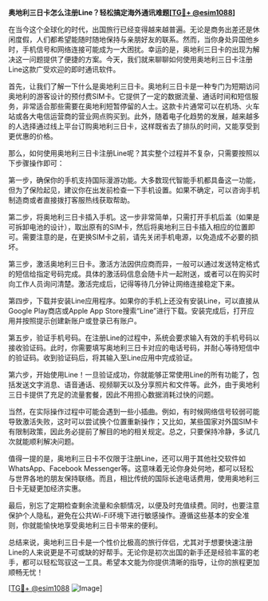 **奥地利三日卡怎么注册Line？轻松搞定海外通讯难题[[TG💪+ @esim1088](https://t.me/s/esim1088)]**

在当今这个全球化的时代，出国旅行已经变得越来越普遍。无论是商务出差还是休闲度假，人们都希望能随时随地保持与亲朋好友的联系。然而，当你身处异国他乡时，手机信号和网络连接可能成为一大困扰。幸运的是，奥地利三日卡的出现为解决这一问题提供了便捷的方案。今天，我们就来聊聊如何使用奥地利三日卡注册Line这款广受欢迎的即时通讯软件。

首先，让我们了解一下什么是奥地利三日卡。奥地利三日卡是一种专门为短期访问奥地利的游客设计的预付费SIM卡。它提供了一定的数据流量、通话时间和短信服务，非常适合那些需要在奥地利短暂停留的人士。这款卡片通常可以在机场、火车站或各大电信运营商的营业网点购买到。此外，随着电子化趋势的发展，越来越多的人选择通过线上平台订购奥地利三日卡，这样既省去了排队的时间，又能享受到更优惠的价格。

那么，如何使用奥地利三日卡注册Line呢？其实整个过程并不复杂，只需要按照以下步骤操作即可：

第一步，确保你的手机支持国际漫游功能。大多数现代智能手机都具备这一功能，但为了保险起见，建议你在出发前检查一下手机设置。如果不确定，可以咨询手机制造商或者直接拨打客服热线获取帮助。

第二步，将奥地利三日卡插入手机。这一步非常简单，只需打开手机后盖（如果是可拆卸电池的设计），取出原有的SIM卡，然后将奥地利三日卡插入相应的位置即可。需要注意的是，在更换SIM卡之前，请先关闭手机电源，以免造成不必要的损坏。

第三步，激活奥地利三日卡。激活方法因供应商而异，一般可以通过发送特定格式的短信给指定号码完成。具体的激活码信息会随卡片一起附送，或者可以在购买时向工作人员询问清楚。激活完成后，记得等待几分钟让网络连接稳定下来。

第四步，下载并安装Line应用程序。如果你的手机上还没有安装Line，可以直接从Google Play商店或Apple App Store搜索“Line”进行下载。安装完成后，打开应用并按照提示创建新账户或登录已有账户。

第五步，验证手机号码。在注册Line的过程中，系统会要求输入有效的手机号码以接收验证码。此时，你需要填写奥地利三日卡对应的电话号码，并耐心等待短信中的验证码。收到验证码后，将其输入至Line应用中完成验证。

第六步，开始使用Line！一旦验证成功，你就能够正常使用Line的所有功能了，包括发送文字消息、语音通话、视频聊天以及分享照片和文件等。此外，由于奥地利三日卡提供了充足的流量套餐，因此不用担心数据消耗过快的问题。

当然，在实际操作过程中可能会遇到一些小插曲。例如，有时候网络信号较弱可能导致激活失败，这时可以尝试换个位置重新操作；又比如，某些国家对外国SIM卡有限制政策，因此务必提前了解目的地的相关规定。总之，只要保持冷静，多试几次就能顺利解决问题。

值得一提的是，奥地利三日卡不仅限于注册Line，还可以用于其他社交软件如WhatsApp、Facebook Messenger等。这意味着无论你身处何地，都可以轻松与世界各地的朋友保持联络。而且，相比传统的国际长途电话费用，使用奥地利三日卡无疑更加经济实惠。

最后，别忘了定期检查剩余流量和余额情况，以便及时充值续费。同时，也要注意保护个人隐私，避免在公共Wi-Fi环境下进行敏感操作。遵循这些基本的安全准则，你就能愉快地享受奥地利三日卡带来的便利。

总结来说，奥地利三日卡是一个性价比极高的旅行伴侣，尤其对于想要快速注册Line的人来说更是不可或缺的好帮手。无论你是初次出国的新手还是经验丰富的老手，都可以轻松驾驭这一工具。希望本文能为你提供清晰的指导，让你的旅程更加顺畅无忧！

[[TG💪+ @esim1088](https://t.me/s/esim1088) ![Image](https://i.postimg.cc/4NQfJmqS/Snipaste-2025-05-13-00-14-12.png)]